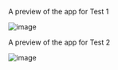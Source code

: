 A preview of the app for Test 1

![image](https://github.com/user-attachments/assets/119b782d-4b25-4995-9e24-7429619d4f8b)

A preview of the app for Test 2

![image](https://github.com/user-attachments/assets/693f50b8-2887-4b3a-a350-586f3838f331)
